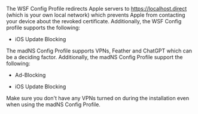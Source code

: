 The WSF Config Profile redirects Apple servers to https://localhost.direct (which is your own local network) which prevents Apple from contacting your device about the revoked certificate.
Additionally, the WSF Config profile supports the following:

- iOS Update Blocking

The madNS Config Profile supports VPNs, Feather and ChatGPT which can be a deciding factor.
Additionally, the madNS Config Profile support the following: 

- Ad-Blocking

- iOS Update Blocking

Make sure you don't have any VPNs turned on during the installation even when using the madNS Config Profile.

